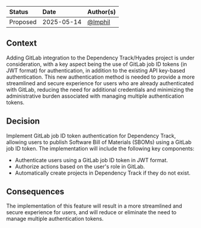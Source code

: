 | Status   | Date       | Author(s)                            |
|:---------|:-----------|:-------------------------------------|
| Proposed | 2025-05-14 | [@lmphil](https://github.com/lmphil) |

## Context

Adding GitLab integration to the Dependency Track/Hyades project is under consideration, with a key aspect being the use
 of GitLab job ID tokens (in JWT format) for authentication, in addition to the existing API key-based authentication.
 This new authentication method is needed to provide a more streamlined and secure experience for users who are already
 authenticated with GitLab, reducing the need for additional credentials and minimizing the administrative burden
 associated with managing multiple authentication tokens.

## Decision

Implement GitLab job ID token authentication for Dependency Track, allowing users to publish Software Bill of Materials
 (SBOMs) using a GitLab job ID token. The implementation will include the following key components:

* Authenticate users using a GitLab job ID token in JWT format.
* Authorize actions based on the user's role in GitLab.
* Automatically create projects in Dependency Track if they do not exist.

## Consequences

The implementation of this feature will result in a more streamlined and secure experience for users, and will reduce or
 eliminate the need to manage multiple authentication tokens.

